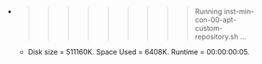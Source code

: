 * >>>>>>>>> Running inst-min-con-00-apt-custom-repository.sh ...
  * Disk size = 511160K. Space Used = 6408K. Runtime = 00:00:00:05.
